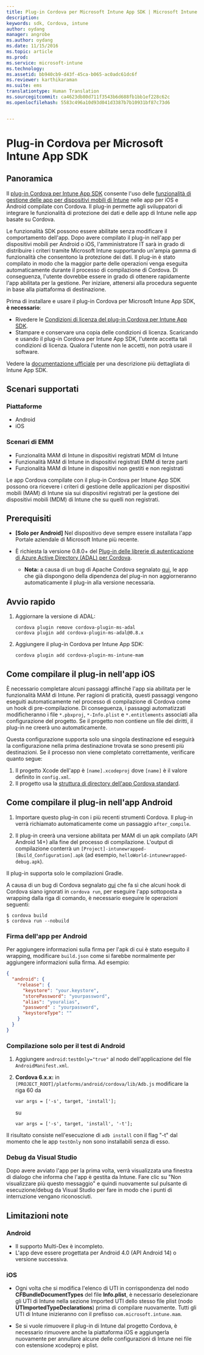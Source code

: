 ```yaml
---
title: Plug-in Cordova per Microsoft Intune App SDK | Microsoft Intune
description: 
keywords: sdk, Cordova, intune
author: oydang
manager: angrobe
ms.author: oydang
ms.date: 11/15/2016
ms.topic: article
ms.prod: 
ms.service: microsoft-intune
ms.technology: 
ms.assetid: bb940cb9-d43f-45ca-b065-ac0adc61dc6f
ms.reviewer: karthikaraman
ms.suite: ems
translationtype: Human Translation
ms.sourcegitcommit: ca4623db80d711f3543b6d688fb1bb1ef228c62c
ms.openlocfilehash: 5583c496a10d93d041d3387b7b10931bf87c73d6


---
```

# ﻿<a name="microsoft-intune-app-sdk-cordova-plugin"></a>Plug-in Cordova per Microsoft Intune App SDK

## <a name="overview"></a>Panoramica

Il [plug-in Cordova per Intune App SDK](https://github.com/msintuneappsdk/cordova-plugin-ms-intune-mam) consente l'uso delle [funzionalità di gestione delle app per dispositivi mobili di Intune](/intune/deploy-use/protect-app-data-using-mobile-app-management-policies-with-microsoft-intune) nelle app per iOS e Android compilate con Cordova. Il plug-in permette agli sviluppatori di integrare le funzionalità di protezione dei dati e delle app di Intune nelle app basate su Cordova.

Le funzionalità SDK possono essere abilitate senza modificare il comportamento dell'app. Dopo avere compilato il plug-in nell'app per dispositivi mobili per Android o iOS, l'amministratore IT sarà in grado di distribuire i criteri tramite Microsoft Intune supportando un'ampia gamma di funzionalità che consentono la protezione dei dati. Il plug-in è stato compilato in modo che la maggior parte delle operazioni venga eseguita automaticamente durante il processo di compilazione di Cordova. Di conseguenza, l'utente dovrebbe essere in grado di ottenere rapidamente l'app abilitata per la gestione. Per iniziare, attenersi alla procedura seguente in base alla piattaforma di destinazione.

Prima di installare e usare il plug-in Cordova per Microsoft Intune App SDK, **è necessario**:

* Rivedere le [Condizioni di licenza del plug-in Cordova per Intune App SDK](https://github.com/msintuneappsdk/cordova-plugin-ms-intune-mam/blob/master/Intune_App_SDK_Cordova_plugin_RTM_license.pdf).
* Stampare e conservare una copia delle condizioni di licenza. Scaricando e usando il plug-in Cordova per Intune App SDK, l'utente accetta tali condizioni di licenza.  Qualora l'utente non le accetti, non potrà usare il software.

Vedere la [documentazione ufficiale](/intune/develop/intune-app-sdk) per una descrizione più dettagliata di Intune App SDK.

## <a name="supported-scenarios"></a>Scenari supportati

### <a name="platforms"></a>Piattaforme
* Android
* iOS


### <a name="emm-scenarios"></a>Scenari di EMM

* Funzionalità MAM di Intune in dispositivi registrati MDM di Intune
* Funzionalità MAM di Intune in dispositivi registrati EMM di terze parti
* Funzionalità MAM di Intune in dispositivi non gestiti e non registrati

Le app Cordova compilate con il plug-in Cordova per Intune App SDK possono ora ricevere i criteri di gestione delle applicazioni per dispositivi mobili (MAM) di Intune sia sui dispositivi registrati per la gestione dei dispositivi mobili (MDM) di Intune che su quelli non registrati.



## <a name="prerequisites"></a>Prerequisiti

* **[Solo per Android]** Nel dispositivo deve sempre essere installata l'app Portale aziendale di Microsoft Intune più recente.


* È richiesta la versione 0.8.0+ del [Plug-in delle librerie di autenticazione di Azure Active Directory (ADAL) per Cordova](https://github.com/AzureAD/azure-activedirectory-library-for-cordova).
  * **Nota:** a causa di un bug di Apache Cordova segnalato [qui](https://issues.apache.org/jira/browse/CB-6227?jql=text%20~%20%22plugin%20dependency%22), le app che già dispongono della dipendenza del plug-in non aggiorneranno automaticamente il plug-in alla versione necessaria.

## <a name="quick-start"></a>Avvio rapido

1. Aggiornare la versione di ADAL:

    ```
    cordova plugin remove cordova-plugin-ms-adal
    cordova plugin add cordova-plugin-ms-adal@0.8.x
    ```

2. Aggiungere il plug-in Cordova per Intune App SDK:

    ```
    cordova plugin add cordova-plugin-ms-intune-mam
    ```

## <a name="how-to-build-the-plugin-into-your-ios-app"></a>Come compilare il plug-in nell'app iOS

È necessario completare alcuni passaggi affinché l'app sia abilitata per le funzionalità MAM di Intune. Per ragioni di praticità, questi passaggi vengono eseguiti automaticamente nel processo di compilazione di Cordova come un hook di pre-compilazione. Di conseguenza, i passaggi automatizzati modificheranno i file `*.pbxproj`, `*-Info.plist` e `*.entitlements` associati alla configurazione del progetto. Se il progetto non contiene un file dei diritti, il plug-in ne creerà uno automaticamente.

Questa configurazione supporta solo una singola destinazione ed eseguirà la configurazione nella prima destinazione trovata se sono presenti più destinazioni. Se il processo non viene completato correttamente, verificare quanto segue:

1. Il progetto Xcode dell'app è `[name].xcodeproj` dove `[name]` è il valore definito in `config.xml`.
2. Il progetto usa la [struttura di directory dell'app Cordova standard](https://cordova.apache.org/docs/en/latest/reference/cordova-cli/index.html#directory-structure).

## <a name="how-to-build-the-plugin-into-your-android-app"></a>Come compilare il plug-in nell'app Android

1. Importare questo plug-in con i più recenti strumenti Cordova. Il plug-in verrà richiamato automaticamente come un passaggio `after_compile`.

2. Il plug-in creerà una versione abilitata per MAM di un apk compilato (API Android 14+) alla fine del processo di compilazione. L'output di compilazione conterrà un `[Project]-intunewrapped-[Build_Configuration].apk` (ad esempio, `helloWorld-intunewrapped-debug.apk`).

Il plug-in supporta solo le compilazioni Gradle.

A causa di un bug di Cordova segnalato [qui](https://issues.apache.org/jira/browse/CB-9434) che fa sì che alcuni hook di Cordova siano ignorati in `cordova run`, per eseguire l'app sottoposta a wrapping dalla riga di comando, è necessario eseguire le operazioni seguenti:

```
$ cordova build
$ cordova run --nobuild
```


### <a name="signing-your-android-app"></a>Firma dell'app per Android
Per aggiungere informazioni sulla firma per l'apk di cui è stato eseguito il wrapping, modificare `build.json` come si farebbe normalmente per aggiungere informazioni sulla firma. Ad esempio:
```json
{
  "android": {
    "release": {
      "keystore": "your.keystore",
      "storePassword": "yourpassword",
      "alias": "youralias",
      "password" : "yourpassword",
      "keystoreType": ""
    }
  }
}
```

### <a name="build-for-android-test-only"></a>Compilazione solo per il test di Android

1. Aggiungere `android:testOnly="true"` al nodo dell'applicazione del file `AndroidManifest.xml`.


2. **Cordova 6.x.x:** in `[PROJECT_ROOT]/platforms/android/cordova/lib/Adb.js` modificare la riga 60 da

    ```
    var args = ['-s', target, 'install'];
    ```
    su
    ```
    var args = ['-s', target, 'install', '-t'];
    ```

Il risultato consiste nell'esecuzione di `adb install` con il flag "-t" dal momento che le app `testOnly` non sono installabili senza di esso.

### <a name="debugging-from-visual-studio"></a>Debug da Visual Studio
Dopo avere avviato l'app per la prima volta, verrà visualizzata una finestra di dialogo che informa che l'app è gestita da Intune. Fare clic su "Non visualizzare più questo messaggio" e quindi nuovamente sul pulsante di esecuzione/debug da Visual Studio per fare in modo che i punti di interruzione vengano riconosciuti.

## <a name="known-limitations"></a>Limitazioni note
### <a name="android"></a>Android
* Il supporto Multi-Dex è incompleto.
* L'app deve essere progettata per Android 4.0 (API Android 14) o versione successiva.

### <a name="ios"></a>iOS
* Ogni volta che si modifica l'elenco di UTI in corrispondenza del nodo **CFBundleDocumentTypes** del file **Info.plist**, è necessario deselezionare gli UTI di Intune nella sezione Imported UTI dello stesso file plist (nodo **UTImportedTypeDeclarations**) prima di compilare nuovamente. Tutti gli UTI di Intune inizieranno con il prefisso `com.microsoft.intune.mam`.

* Se si vuole rimuovere il plug-in di Intune dal progetto Cordova, è necessario rimuovere anche la piattaforma iOS e aggiungerla nuovamente per annullare alcune delle configurazioni di Intune nei file con estensione xcodeproj e plist.



<!--HONumber=Nov16_HO3-->


